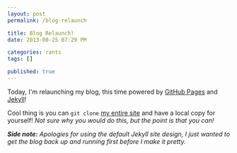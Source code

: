 ```yaml
---
layout: post
permalink: /blog-relaunch

title: Blog Relaunch!
date: 2013-08-25 07:29 PM

categories: rants
tags: []

published: true
---
```


Today, I'm relaunching my blog, this time powered by [GitHub Pages](http://pages.github.com/) and [Jekyll](http://jekyllrb.com/)!

Cool thing is you can `git clone` [my entire site](https://github.com/sonnyhuynh/sonnyhuynh.github.io) and have a local copy for yourself! _Not sure why you would do this, but the point is that you can!_

_**Side note:** Apologies for using the default Jekyll site design, I just wanted to get the blog back up and running first before I make it pretty._